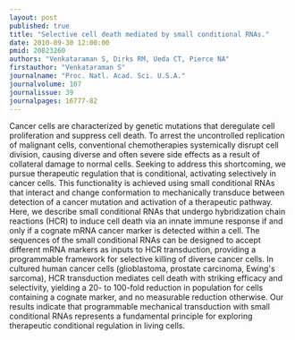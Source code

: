```yaml
---
layout: post
published: true
title: "Selective cell death mediated by small conditional RNAs."
date: 2010-09-30 12:00:00
pmid: 20823260
authors: "Venkataraman S, Dirks RM, Ueda CT, Pierce NA"
firstauthor: "Venkataraman S"
journalname: "Proc. Natl. Acad. Sci. U.S.A."
journalvolume: 107
journalissue: 39
journalpages: 16777-82
---
```


Cancer cells are characterized by genetic mutations that deregulate cell proliferation and suppress cell death. To arrest the uncontrolled replication of malignant cells, conventional chemotherapies systemically disrupt cell division, causing diverse and often severe side effects as a result of collateral damage to normal cells. Seeking to address this shortcoming, we pursue therapeutic regulation that is conditional, activating selectively in cancer cells. This functionality is achieved using small conditional RNAs that interact and change conformation to mechanically transduce between detection of a cancer mutation and activation of a therapeutic pathway. Here, we describe small conditional RNAs that undergo hybridization chain reactions (HCR) to induce cell death via an innate immune response if and only if a cognate mRNA cancer marker is detected within a cell. The sequences of the small conditional RNAs can be designed to accept different mRNA markers as inputs to HCR transduction, providing a programmable framework for selective killing of diverse cancer cells. In cultured human cancer cells (glioblastoma, prostate carcinoma, Ewing's sarcoma), HCR transduction mediates cell death with striking efficacy and selectivity, yielding a 20- to 100-fold reduction in population for cells containing a cognate marker, and no measurable reduction otherwise. Our results indicate that programmable mechanical transduction with small conditional RNAs represents a fundamental principle for exploring therapeutic conditional regulation in living cells.

